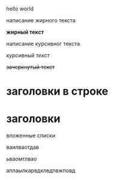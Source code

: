 hello world

написание жирного текста

**жирный текст**

написание курсивног текста

*курсивный текст*

~~зачеркнутый текст~~

# заголовки в строке

#  заголовки

   вложенные списки

   ваилваотдав

ьваомтлвао

аплаылкарвдклвдпвжповд

